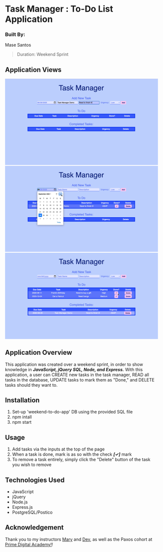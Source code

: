 # Task Manager : To-Do List Application

### Built By:
Mase Santos
>Duration: Weekend Sprint

## Application Views
![Task Manager Add Task View](./1.png)
![Task Manager Choose Task Due Date View](./2.png)
![Task Manager Completed Task View](./3.png)

## Application Overview

This application was created over a weekend sprint, in order to show knowledge in ***JavaScript, jQuery SQL, Node, and Express.*** With this application, a user can CREATE new tasks in the task manager, READ all tasks in the database, UPDATE tasks to mark them as "Done," and DELETE tasks should they want to. 

## Installation

1. Set-up 'weekend-to-do-app' DB using the provided SQL file
2. npm intall  
3. npm start

## Usage

1. Add tasks via the inputs at the top of the page
2. When a task is done, mark is as so with the check ***[✓]*** mark
3. To remove a task entirely, simply click the "Delete" button of the task you wish to remove

## Technologies Used

- JavaScript
- jQuery
- Node.js
- Express.js
- PostgreSQL/Postico

## Acknowledgement
Thank you to my instructors [Mary](https://github.com/mbMosman) and [Dev](https://github.com/devjanaprime), as well as the Paxos cohort at [Prime Digital Academy!](www.primeacademy.io)! 
